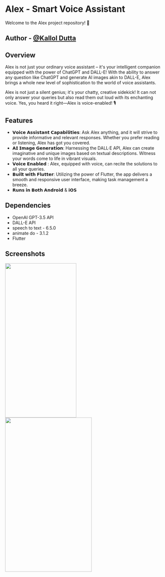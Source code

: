 
# Alex - Smart Voice Assistant

Welcome to the Alex project repository! 🚀

## Author - [@Kallol Dutta](https://www.github.com/kallol001)


## Overview
Alex is not just your ordinary voice assistant – it's your intelligent companion equipped with the power of ChatGPT and DALL-E! With the ability to answer any question like ChatGPT and generate AI images akin to DALL-E, Alex brings a whole new level of sophistication to the world of voice assistants.

Alex is not just a silent genius; it's your chatty, creative sidekick! It can not only answer your queries but also read them out loud with its enchanting voice. Yes, you heard it right—Alex is voice-enabled! 🎙️


## Features

- 𝗩𝗼𝗶𝗰𝗲 𝗔𝘀𝘀𝗶𝘀𝘁𝗮𝗻𝘁 𝗖𝗮𝗽𝗮𝗯𝗶𝗹𝗶𝘁𝗶𝗲𝘀: Ask Alex anything, and it will strive to provide informative and relevant responses. Whether you prefer reading or listening, Alex has got you covered.
- 𝗔𝗜 𝗜𝗺𝗮𝗴𝗲 𝗚𝗲𝗻𝗲𝗿𝗮𝘁𝗶𝗼𝗻: Harnessing the DALL·E API, Alex can create imaginative and unique images based on textual descriptions. Witness your words come to life in vibrant visuals.
- 𝗩𝗼𝗶𝗰𝗲 𝗘𝗻𝗮𝗯𝗹𝗲𝗱 : Alex, equipped with voice, can recite the solutions to all your queries.
- 𝗕𝘂𝗶𝗹𝘁 𝘄𝗶𝘁𝗵 𝗙𝗹𝘂𝘁𝘁𝗲𝗿: Utilizing the power of Flutter, the app delivers a smooth and responsive user interface, making task management a breeze.
- 𝗥𝘂𝗻𝘀 𝗶𝗻 𝗕𝗼𝘁𝗵 𝗔𝗻𝗱𝗿𝗼𝗶𝗱 & 𝗶𝗢𝗦


## Dependencies
- OpenAI GPT-3.5 API
- DALL-E API
- speech to text - 6.5.0
- animate do - 3.1.2
- Flutter

## Screenshots

<p>
  <img src="https://github.com/Kallol001/Alex---Smart-Voice-Assistant/assets/121399773/14c7f06d-98af-476c-aef4-8d3bf375faec" width="231" height="500">
  <img src="https://github.com/Kallol001/Alex---Smart-Voice-Assistant/assets/121399773/47c35e0a-0e54-4a39-8543-0070e2a700cc" width="281" height="500">
</p>




